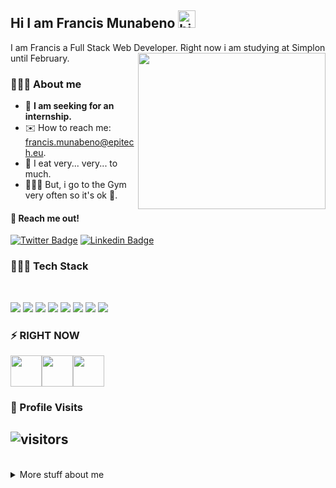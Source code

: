 ## Hi I am Francis Munabeno <img src="https://user-images.githubusercontent.com/1303154/88677602-1635ba80-d120-11ea-84d8-d263ba5fc3c0.gif" width="28px" alt="hi">

I am Francis a Full Stack Web Developer. Right now i am studying at Simplon until February.
<img  align="right" src="https://camo.githubusercontent.com/992babdffd8c74a1502de375fbdf7e4d54773242/68747470733a2f2f6d656469612e67697068792e636f6d2f6d656469612f53576f536b4e36447854737a71494b4571762f67697068792e676966" width="300" height="250" />

### 🦸🏾‍♂️ About me

- 📢  **I am seeking for an internship.**
- ✉️   How to reach me: francis.munabeno@epitech.eu.
- 🙈  I eat very... very... to much.
- 🏃🏾‍♂️  But, i go to the Gym very often so it's ok 😬. 

#### 📮 Reach me out!

[![Twitter Badge](https://img.shields.io/badge/-@francis-1ca0f1?style=flat&labelColor=1ca0f1&logo=twitter&logoColor=white&link=https://twitter.com/Ipenywis)](https://twitter.com/Francis_Dev1) 
[![Linkedin Badge](https://img.shields.io/badge/-francis-0e76a8?style=flat&labelColor=0e76a8&logo=linkedin&logoColor=white)](https://www.linkedin.com/in/francis-munabeno-b5a730a4/)

###  👨🏾‍💻 Tech Stack

<br />

<img src="https://camo.githubusercontent.com/32695585a403bbfb757e6d57b9119a2146a161e1/68747470733a2f2f696d672e736869656c64732e696f2f62616467652f2d48544d4c352d2532334534344432373f7374796c653d666c61742d737175617265266c6f676f3d68746d6c35266c6f676f436f6c6f723d666666666666"> <img src="https://camo.githubusercontent.com/6a36784cf6b9088ea7943b38d217d53689c4c8de/68747470733a2f2f696d672e736869656c64732e696f2f62616467652f2d435353332d2532333135373242363f7374796c653d666c61742d737175617265266c6f676f3d63737333"> <img src="https://camo.githubusercontent.com/1fb5bf578dbb1888e000d0ba118e2101d9292aed/68747470733a2f2f696d672e736869656c64732e696f2f62616467652f2d536173732d2532334343363639393f7374796c653d666c61742d737175617265266c6f676f3d73617373266c6f676f436f6c6f723d666666666666"> <img src="https://camo.githubusercontent.com/8153de466387f65a3af42613febb9764b66bec8f/68747470733a2f2f696d672e736869656c64732e696f2f62616467652f2d4a6176615363726970742d2532334637444631433f7374796c653d666c61742d737175617265266c6f676f3d6a617661736372697074266c6f676f436f6c6f723d303030303030266c6162656c436f6c6f723d25323346374446314326636f6c6f723d253233464643453541"> <img src="https://camo.githubusercontent.com/95d4c56444d87a160bb227b0557d1990bffd7d16/68747470733a2f2f696d672e736869656c64732e696f2f62616467652f2d5675652e6a732d2532333263336535303f7374796c653d666c61742d737175617265266c6f676f3d5675652e6a73"> <img src="https://camo.githubusercontent.com/14ac15713762367e95e886b97a39205b1bd45937/68747470733a2f2f696d672e736869656c64732e696f2f62616467652f2d52656163742d2532333238324333343f7374796c653d666c61742d737175617265266c6f676f3d7265616374"> <img src="https://camo.githubusercontent.com/b442f8d12bb191a3c0b05e8a70567bf685cdda0b/68747470733a2f2f696d672e736869656c64732e696f2f62616467652f2d4769742d2532334630353033323f7374796c653d666c61742d737175617265266c6f676f3d676974266c6f676f436f6c6f723d253233666666666666"> <img src="https://camo.githubusercontent.com/547c88fb2c1a1c55a03ccdeb629bed3a58c88701/68747470733a2f2f696d672e736869656c64732e696f2f62616467652f2d5653436f64652d2532333030374143433f7374796c653d666c61742d737175617265266c6f676f3d76697375616c2d73747564696f2d636f6465">

### ⚡ RIGHT NOW


<img src="https://camo.githubusercontent.com/19de67baa6e5a6594c50a400d466144108a616b0/68747470733a2f2f6d65646961332e67697068792e636f6d2f6d656469612f6c6e377a32655772696951416c6c6656636e2f323030772e77656270" height="50" width="50"><img src="https://camo.githubusercontent.com/5a854f8dc065b628da0dd42fd83eddaf07e75027/68747470733a2f2f692e67697068792e636f6d2f6d656469612f654e41736a4f353574506267616f72376d612f323030772e77656270" height="50" width="50"><img src="https://camo.githubusercontent.com/b28ddbc336de77410586317794102d6b895be603/68747470733a2f2f692e67697068792e636f6d2f6d656469612f56674774686b68557647674f6974375939692f3230302e77656270" height="50" width="50">

### 🧸 Profile Visits 

## ![visitors](https://visitor-badge.glitch.me/badge?page_id=ProFrancis.ProFrancis)

<br />

<details>
<summary>
More stuff about me
</summary>

## 🚀 Github Stats

![Anurag's github stats](https://github-readme-stats.vercel.app/api?username=ProFrancis&hide=contribs,prs&theme=onedark&include_all_commits=true&count_private=true)

<br />

### 📊 Stats Working

<!--START_SECTION:waka-->
```text
JavaScript   7 hrs 58 mins   ██████████████████▒░░░░░░   72.97 % 
Markdown     1 hr 35 mins    ███▓░░░░░░░░░░░░░░░░░░░░░   14.53 % 
YAML         29 mins         █░░░░░░░░░░░░░░░░░░░░░░░░   04.56 % 
JSON         21 mins         ▓░░░░░░░░░░░░░░░░░░░░░░░░   03.22 % 
SCSS         14 mins         ▓░░░░░░░░░░░░░░░░░░░░░░░░   02.28 % 
```
<!--END_SECTION:waka-->

</details>
